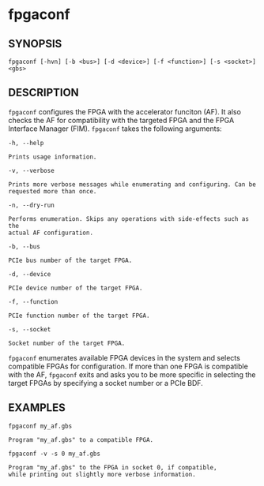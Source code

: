 # fpgaconf #

## SYNOPSIS ##

`fpgaconf [-hvn] [-b <bus>] [-d <device>] [-f <function>] [-s <socket>] <gbs>`

## DESCRIPTION ##

```fpgaconf``` configures the FPGA with the accelerator funciton (AF). It also checks the AF for compatibility with 
the targeted FPGA and the FPGA Interface Manager (FIM). ```fpgaconf``` takes the following arguments:

`-h, --help`

	Prints usage information.

`-v, --verbose`

	Prints more verbose messages while enumerating and configuring. Can be
	requested more than once.

`-n, --dry-run`

	Performs enumeration. Skips any operations with side-effects such as the
	actual AF configuration. 

`-b, --bus`

	PCIe bus number of the target FPGA.

`-d, --device`

	PCIe device number of the target FPGA. 

`-f, --function`

	PCIe function number of the target FPGA.

`-s, --socket`

	Socket number of the target FPGA.

```fpgaconf``` enumerates available FPGA devices in the system and selects
compatible FPGAs for configuration. If more than one FPGA is
compatible with the AF, ```fpgaconf``` exits and asks you to be
more specific in selecting the target FPGAs by specifying a
socket number or a PCIe BDF.

## EXAMPLES ##

`fpgaconf my_af.gbs`

	Program "my_af.gbs" to a compatible FPGA.

`fpgaconf -v -s 0 my_af.gbs`

	Program "my_af.gbs" to the FPGA in socket 0, if compatible,
	while printing out slightly more verbose information.
